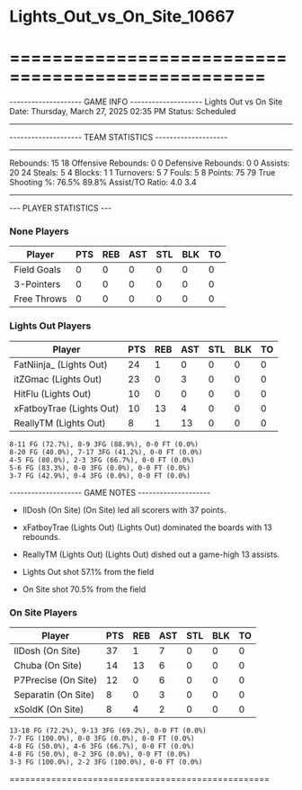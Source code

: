 # Lights_Out_vs_On_Site_10667

==================================================
==================================================

-------------------- GAME INFO --------------------
Lights Out vs On Site
Date: Thursday, March 27, 2025 02:35 PM
Status: Scheduled

--------------------------------------------------

-------------------- TEAM STATISTICS --------------------

---------------------------------------------------------------------------
Rebounds:                 15                        18
Offensive Rebounds:       0                         0
Defensive Rebounds:       0                         0
Assists:                  20                        24
Steals:                   5                         4
Blocks:                   1                         1
Turnovers:                5                         7
Fouls:                    5                         8
Points:                   75                        79
True Shooting %:          76.5%                     89.8%
Assist/TO Ratio:          4.0                       3.4

--------------------------------------------------

--- PLAYER STATISTICS ---

### None Players

|Player|PTS|REB|AST|STL|BLK|TO|
|---|---|---|---|---|---|---|
|Field Goals|0|0|0|0|0|0|
|3-Pointers|0|0|0|0|0|0|
|Free Throws|0|0|0|0|0|0|

### Lights Out Players

|Player|PTS|REB|AST|STL|BLK|TO|
|---|---|---|---|---|---|---|
|FatNiinja_ (Lights Out)|24|1|0|0|0|0|
|itZGmac (Lights Out)|23|0|3|0|0|0|
|HitFlu (Lights Out)|10|0|0|0|0|0|
|xFatboyTrae (Lights Out)|10|13|4|0|0|0|
|ReallyTM (Lights Out)|8|1|13|0|0|0|

```
8-11 FG (72.7%), 8-9 3FG (88.9%), 0-0 FT (0.0%)
8-20 FG (40.0%), 7-17 3FG (41.2%), 0-0 FT (0.0%)
4-5 FG (80.0%), 2-3 3FG (66.7%), 0-0 FT (0.0%)
5-6 FG (83.3%), 0-0 3FG (0.0%), 0-0 FT (0.0%)
3-7 FG (42.9%), 0-4 3FG (0.0%), 0-0 FT (0.0%)
```

-------------------- GAME NOTES --------------------

* IlDosh (On Site) (On Site) led all scorers with 37 points.
* xFatboyTrae (Lights Out) (Lights Out) dominated the boards with 13 rebounds.
* ReallyTM (Lights Out) (Lights Out) dished out a game-high 13 assists.

* Lights Out shot 57.1% from the field

* On Site shot 70.5% from the field

### On Site Players

|Player|PTS|REB|AST|STL|BLK|TO|
|---|---|---|---|---|---|---|
|IlDosh (On Site)|37|1|7|0|0|0|
|Chuba (On Site)|14|13|6|0|0|0|
|P7Precise (On Site)|12|0|6|0|0|0|
|Separatin (On Site)|8|0|3|0|0|0|
|xSoldK (On Site)|8|4|2|0|0|0|

```
13-18 FG (72.2%), 9-13 3FG (69.2%), 0-0 FT (0.0%)
7-7 FG (100.0%), 0-0 3FG (0.0%), 0-0 FT (0.0%)
4-8 FG (50.0%), 4-6 3FG (66.7%), 0-0 FT (0.0%)
4-8 FG (50.0%), 0-2 3FG (0.0%), 0-0 FT (0.0%)
3-3 FG (100.0%), 2-2 3FG (100.0%), 0-0 FT (0.0%)
```

==================================================
